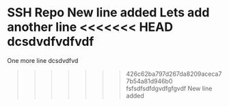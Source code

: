  SSH Repo 
New line added 
Lets add another line
<<<<<<< HEAD
 dcsdvdfvdfvdf 
=======
One more line
dcsdvdfvd
>>>>>>> 426c62ba797d267da8209aceca77b54a81d946b0
fsfsdfsdfdgvdfgfgvdf
New line added
